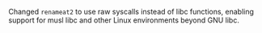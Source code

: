 Changed `renameat2` to use raw syscalls instead of libc functions, enabling support for musl libc and other Linux environments beyond GNU libc.
